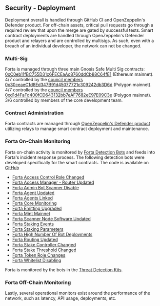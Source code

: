 ## Security - Deployment

Deployment overall is handled through GitHub CI and OpenZeppelin's Defender product. For off-chain assets, critical pull requests go through a required review that upon the merge are gated by successful tests. Smart contract deployments are handled through OpenZeppelin's Defender product and relayers and are controlled by multisigs. As such, even with a breach of an individual developer, the network can not be changed. 

### Multi-Sig
Forta is managed through three main Gnosis Safe Multi Sig contracts: 
        [0xC0eb11fBC755D31c6FECEaAc8760ddCb88C64fE1](https://etherscan.io/address/0xC0eb11fBC755D31c6FECEaAc8760ddCb88C64fE1) (Ethereum mainnet). 4/7 controlled by the [council members](https://gov.forta.network/t/forta-proposal-permissionless-launch-fp-1/202/7)
        [0x30ceaeC1d8Ed347B91d45077721c309242db3D6d](https://polygonscan.com/address/0x30ceaeC1d8Ed347B91d45077721c309242db3D6d) (Polygon mainnet). 4/7 controlled by the [council members](https://gov.forta.network/t/forta-proposal-permissionless-launch-fp-1/202/7)
        [0xd1d4FaFd400fCD643132bb7eAF7682eE97E09C3e](https://polygonscan.com/address/0xd1d4FaFd400fCD643132bb7eAF7682eE97E09C3e) (Polygon mainnet). 3/6 controlled by members of the core development team.

### Contract Administration
Forta contracts are managed through [OpenZeppelin's Defender product](https://defender.openzeppelin.com/) utilizing relays to manage smart contract deployment and maintenance.

### Forta On-Chain Monitoring
Forta on-chain activity is monitored by [Forta Detection Bots](https://app.forta.network/agents/forta) and feeds into Forta's incident response process. The following detection bots were developed specifically for the smart contracts. The code is available on [GitHub](https://github.com/LimeChain/forta-bots)
- [Forta Access Control Role Changed](https://explorer.forta.network/agent/0x8e5cfc52606ac22590cf872711f81df8a0d81e3e110dee4f3fb00fafadc962c2)
- [Forta Access Manager - Router Updated](https://explorer.forta.network/agent/0xacd82110ea6551078e40b58cebd83b9f29c09b5cf85200a5ec9244e374035e6c)
- [Forta Admin Bot Scanner Disable](https://explorer.forta.network/agent/0x15022cd09034e6247336e5937f2c738d572d5f42a9c3fd53551f8c6c1766994b)
- [Forta Agent Updated](https://explorer.forta.network/agent/0x2f2d455136d8584088e2c5466d5c7b5a77f95ef40dca3e8c1ba0990b363c24e9)
- [Forta Agents Linked](https://explorer.forta.network/agent/0x9e1e98b397bcbe38e1604f03f36e91aeb1e9a2a719d5a68dc7ae327d2bf33ca8)
- [Forta Core Monitoring](https://explorer.forta.network/agent/0x6dbd2e5c9e7c2261c6d36d7f8a2bd66974d8917b311dff1738589e6d6a1fced2)
- [Forta Emitting Upgraded](https://explorer.forta.network/agent/0x04feb3b868f738cfac42faa29a24179ddd25018be8e09c5ef05655c7cfd69522)
- [Forta Mint Mainnet](https://explorer.forta.network/agent/0xd76cb2ce08c467ad328caa9582bfc3c226964ae8dd922ee7ae0bcdb9e8b4f5ce)
- [Forta Scanner Node Software Updated](https://explorer.forta.network/agent/0x33bb8d279150938d062ce3d98dea48514828971611a5b9a64789576bb0a0152c)
- [Forta Staking Events](https://explorer.forta.network/agent/0x83fad460c7e30ad0a4ec8f082fbd068edfe6e0f02cacd4e136120b201ed83a05)
- [Forta Staking Parameters](https://explorer.forta.network/agent/0x16d30698283b688f7266b2fcd9d6c5edc8e0551a212edcd2d010e54a8ffcf0ba)
- [Forta High Number Of Bot Deployments](https://explorer.forta.network/agent/0xef163df6a354c8166d51eba7fb3b16bfc21e1b7be414fa0fe5c19e53794f65de)
- [Forta Routing Updated](https://explorer.forta.network/agent/0xef163df6a354c8166d51eba7fb3b16bfc21e1b7be414fa0fe5c19e53794f65de)
- [Forta Stake Controller Changed](https://explorer.forta.network/agent/0xc44bf7b5f04444e8939ed0c29a90fc772baf3df6d2abb3edbd03adc31e9b5cf6)
- [Forta Stake Threshold Changed](https://explorer.forta.network/agent/0xe600b501cad9eae7e6885721cb44d0d79e98d7413f5cf8b75f848692ebb635ad)
- [Forta Token Role Changes](https://explorer.forta.network/agent/0xe6eebc466ba3dc71bf701719f8012bd9e1c80bfa63224684271be80ea2f93338)
- [Forta Whitelist Disabling](https://explorer.forta.network/agent/0x11b5412d0d56b1b7bec8b15f18e8976416b93482961c50cf1161fbf9c4445c70)

Forta is monitored by the bots in the [Threat Detection Kits](https://docs.forta.network/en/latest/threat-detection-kits/).

### Forta Off-Chain Monitoring
Lastly, several operational monitors exist around the performance of the network, such as latency, API usage, deployments, etc. 





